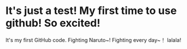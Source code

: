 # It's just a test! My first time to use github! So excited!

It's my first GitHub code.
Fighting Naruto~!
Fighting every day~！
lalala!
